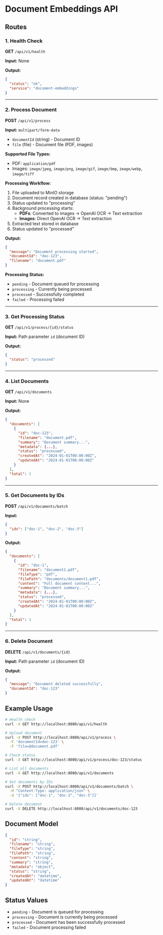 # Document Embeddings API

## Routes

### 1. Health Check
**GET** `/api/v1/health`

**Input:** None

**Output:**
```json
{
  "status": "ok",
  "service": "document-embeddings"
}
```

---

### 2. Process Document
**POST** `/api/v1/process`

**Input:** `multipart/form-data`
- `documentId` (string) - Document ID
- `file` (file) - Document file (PDF, images)

**Supported File Types:**
- PDF: `application/pdf`
- Images: `image/jpeg`, `image/png`, `image/gif`, `image/bmp`, `image/webp`, `image/tiff`

**Processing Workflow:**
1. File uploaded to MinIO storage
2. Document record created in database (status: "pending")
3. Status updated to "processing"
4. Background processing starts:
   - **PDFs**: Converted to images → OpenAI OCR → Text extraction
   - **Images**: Direct OpenAI OCR → Text extraction
5. Extracted text stored in database
6. Status updated to "processed"

**Output:**
```json
{
  "message": "Document processing started",
  "documentId": "doc-123",
  "filename": "document.pdf"
}
```

**Processing Status:**
- `pending` - Document queued for processing
- `processing` - Currently being processed
- `processed` - Successfully completed
- `failed` - Processing failed

---

### 3. Get Processing Status
**GET** `/api/v1/process/{id}/status`

**Input:** Path parameter `id` (document ID)

**Output:**
```json
{
  "status": "processed"
}
```

---

### 4. List Documents
**GET** `/api/v1/documents`

**Input:** None

**Output:**
```json
{
  "documents": [
    {
      "id": "doc-123",
      "filename": "document.pdf",
      "summary": "Document summary...",
      "metadata": {...},
      "status": "processed",
      "createdAt": "2024-01-01T00:00:00Z",
      "updatedAt": "2024-01-01T00:00:00Z"
    }
  ],
  "total": 1
}
```

---

### 5. Get Documents by IDs
**POST** `/api/v1/documents/batch`

**Input:**
```json
{
  "ids": ["doc-1", "doc-2", "doc-3"]
}
```

**Output:**
```json
{
  "documents": [
    {
      "id": "doc-1",
      "filename": "document1.pdf",
      "fileType": "pdf",
      "filePath": "documents/document1.pdf",
      "content": "Full document content...",
      "summary": "Document summary...",
      "metadata": {...},
      "status": "processed",
      "createdAt": "2024-01-01T00:00:00Z",
      "updatedAt": "2024-01-01T00:00:00Z"
    }
  ],
  "total": 1
}
```

---

### 6. Delete Document
**DELETE** `/api/v1/documents/{id}`

**Input:** Path parameter `id` (document ID)

**Output:**
```json
{
  "message": "Document deleted successfully",
  "documentId": "doc-123"
}
```

## Example Usage

```bash
# Health check
curl -X GET http://localhost:8080/api/v1/health

# Upload document
curl -X POST http://localhost:8080/api/v1/process \
  -F 'documentId=doc-123' \
  -F 'file=@document.pdf'

# Check status
curl -X GET http://localhost:8080/api/v1/process/doc-123/status

# List all documents
curl -X GET http://localhost:8080/api/v1/documents

# Get documents by IDs
curl -X POST http://localhost:8080/api/v1/documents/batch \
  -H "Content-Type: application/json" \
  -d '{"ids": ["doc-1", "doc-2", "doc-3"]}'

# Delete document
curl -X DELETE http://localhost:8080/api/v1/documents/doc-123
```

## Document Model

```json
{
  "id": "string",
  "filename": "string",
  "fileType": "string",
  "filePath": "string",
  "content": "string",
  "summary": "string",
  "metadata": "object",
  "status": "string",
  "createdAt": "datetime",
  "updatedAt": "datetime"
}
```

## Status Values

- `pending` - Document is queued for processing
- `processing` - Document is currently being processed
- `processed` - Document has been successfully processed
- `failed` - Document processing failed